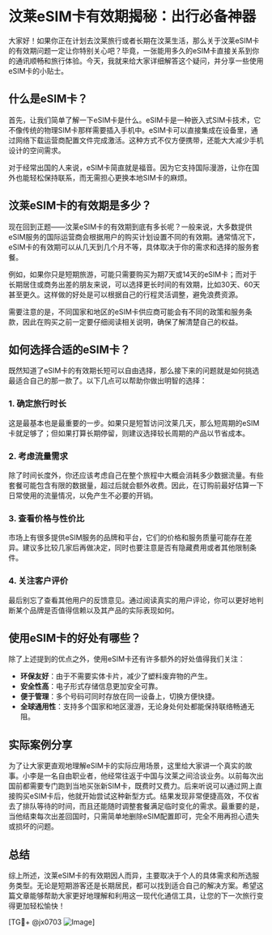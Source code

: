 # 汶莱eSIM卡有效期揭秘：出行必备神器

大家好！如果你正在计划去汶莱旅行或者长期在汶莱生活，那么关于汶莱eSIM卡的有效期问题一定让你特别关心吧？毕竟，一张能用多久的eSIM卡直接关系到你的通讯顺畅和旅行体验。今天，我就来给大家详细解答这个疑问，并分享一些使用eSIM卡的小贴士。

## 什么是eSIM卡？

首先，让我们简单了解一下eSIM卡是什么。eSIM卡是一种嵌入式SIM卡技术，它不像传统的物理SIM卡那样需要插入手机中。eSIM卡可以直接集成在设备里，通过网络下载运营商配置文件完成激活。这种方式不仅方便携带，还能大大减少手机设计的空间需求。

对于经常出国的人来说，eSIM卡简直就是福音。因为它支持国际漫游，让你在国外也能轻松保持联系，而无需担心更换本地SIM卡的麻烦。

## 汶莱eSIM卡的有效期是多少？

现在回到正题——汶莱eSIM卡的有效期到底有多长呢？一般来说，大多数提供eSIM服务的国际运营商会根据用户的购买计划设置不同的有效期。通常情况下，eSIM卡的有效期可以从几天到几个月不等，具体取决于你的需求和选择的服务套餐。

例如，如果你只是短期旅游，可能只需要购买为期7天或14天的eSIM卡；而对于长期居住或商务出差的朋友来说，可以选择更长时间的有效期，比如30天、60天甚至更久。这样做的好处是可以根据自己的行程灵活调整，避免浪费资源。

需要注意的是，不同国家和地区的eSIM卡供应商可能会有不同的政策和服务条款，因此在购买之前一定要仔细阅读相关说明，确保了解清楚自己的权益。

## 如何选择合适的eSIM卡？

既然知道了eSIM卡的有效期长短可以自由选择，那么接下来的问题就是如何挑选最适合自己的那一款了。以下几点可以帮助你做出明智的选择：

### 1. 确定旅行时长
这是最基本也是最重要的一步。如果只是短暂访问汶莱几天，那么短周期的eSIM卡就足够了；但如果打算长期停留，则建议选择较长周期的产品以节省成本。

### 2. 考虑流量需求
除了时间长度外，你还应该考虑自己在整个旅程中大概会消耗多少数据流量。有些套餐可能包含有限的数据量，超过后就会额外收费。因此，在订购前最好估算一下日常使用的流量情况，以免产生不必要的开销。

### 3. 查看价格与性价比
市场上有很多提供eSIM服务的品牌和平台，它们的价格和服务质量可能存在差异。建议多比较几家后再做决定，同时也要注意是否有隐藏费用或者其他限制条件。

### 4. 关注客户评价
最后别忘了查看其他用户的反馈意见。通过阅读真实的用户评论，你可以更好地判断某个品牌是否值得信赖以及其产品的实际表现如何。

## 使用eSIM卡的好处有哪些？

除了上述提到的优点之外，使用eSIM卡还有许多额外的好处值得我们关注：

- **环保友好**：由于不需要实体卡片，减少了塑料废弃物的产生。
- **安全性高**：电子形式存储信息更加安全可靠。
- **便于管理**：多个号码可同时存放在同一设备上，切换方便快捷。
- **全球通用性**：支持多个国家和地区漫游，无论身处何处都能保持联络畅通无阻。

## 实际案例分享

为了让大家更直观地理解eSIM卡的实际应用场景，这里给大家讲一个真实的故事。小李是一名自由职业者，他经常往返于中国与汶莱之间洽谈业务。以前每次出国前都需要专门跑到当地买张新SIM卡，既费时又费力。后来听说可以通过网上直接购买eSIM卡后，他就开始尝试这种新型方式。结果发现非常便捷高效，不仅省去了排队等待的时间，而且还能随时调整套餐满足临时变化的需求。最重要的是，当他结束每次出差回国时，只需简单地删除eSIM配置即可，完全不用再担心遗失或损坏的问题。

## 总结

综上所述，汶莱eSIM卡的有效期因人而异，主要取决于个人的具体需求和所选服务类型。无论是短期游客还是长期居民，都可以找到适合自己的解决方案。希望这篇文章能够帮助大家更好地理解和利用这一现代化通信工具，让您的下一次旅行变得更加轻松愉快！

[TG💪+ @jx0703 ![Image](https://github.com/user-attachments/assets/dbca1d08-cadb-493c-b0ec-ad6f7a83f270)]